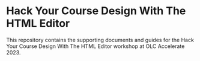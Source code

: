 # Hack Your Course Design With The HTML Editor
This repository contains the supporting documents and guides for the Hack Your Course Design With The HTML Editor workshop at OLC Accelerate 2023.
